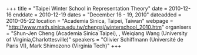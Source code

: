 +++
title = "Taipei Winter School in Representation Theory"
date = 2010-12-16
enddate = 2010-12-19
dates = "December 16 - 19, 2010"
dateadded = 2010-05-22
location = "Academia Sinica, Taipei, Taiwan"
webpage = "http://www.math.sinica.edu.tw/chengsj/winterschool_2010.htm"
organisers = "Shun-Jen Cheng (Academia Sinica Taipei), , Weiqiang Wang (University of Virginia,Charlottesville)"
speakers = "Olivier Schiffmann (Université de Paris VI), Mark Shimozono (Virginia Tech)"
+++
